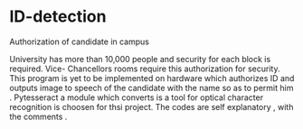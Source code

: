 # ID-detection
Authorization of candidate in campus

University has more than 10,000 people and security for each block is required. Vice- Chancellors rooms require this authorization for security. This program is yet to be implemented on hardware which authorizes ID and outputs image to speech of the candidate with the name so as to permit him . Pytesseract a module which converts is a tool for optical character recognition is choosen for thsi project. The codes are self explanatory , with the comments .
